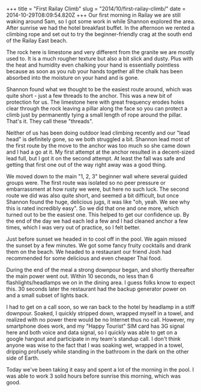 +++
title = "First Railay Climb"
slug = "2014/10/first-railay-climb/"
date = 2014-10-29T08:09:54.820Z
+++
Our first morning in Railay we are still waking around 5am, so I got some work in while Shannon explored the area. After sunrise we had the hotel breakfast buffet. In the afternoon we rented a climbing rope and set out to try the beginner-friendly crag at the south end of the Railay East beach.

The rock here is limestone and very different from the granite we are mostly used to. It is a much rougher texture but also a bit slick and dusty. Plus with the heat and humidity even chalking your hand is essentially pointless because as soon as you rub your hands together all the chalk has been absorbed into the moisture on your hand and is gone.

Shannon found what we thought to be the easiest route around, which was quite short - just a few threads to the anchor. This was a new bit of protection for us. The limestone here with great frequency erodes holes clear through the rock leaving a pillar along the face so you can protect a climb just by permanently tying a small length of rope around the pillar. That's it. They call these "threads".

Neither of us has been doing outdoor lead climbing recently and our "lead head" is definitely gone, so we both struggled a bit. Shannon lead most of the first route by the move to the anchor was too much so she came down and I had a go at it. My first attempt at the anchor resulted in a decent-sized lead full, but I got it on the second attempt. At least the fall was safe and getting that first one out of the way right away was a good thing.

We moved down to the main "1, 2, 3" beginner wall where several guided groups were. The first route was isolated so no peer pressure or embarrassment at how rusty we were, but here no such luck. The second route we did was also quite short, and seemed a bit difficult, but once Shannon found the huge, delicious jugs, it was like "oh, yeah. We see why this is rated incredibly easy". So we did that one and one more, which turned out to be the easiest one. This helped to get our confidence up. By the end of the day we had each led a few and I had cleaned anchor a few times, which I was very out of practice, so I felt better.

Just before sunset we headed in to cool off in the pool. We again missed the sunset by a few minutes. We got some fancy fruity cocktails and drank them on the beach. We headed to a restaurant our friend Josh had recommended for some delicious and even cheaper Thai food.

During the end of the meal a strong downpour began, and shortly thereafter the main power went out. Within 10 seconds, no less than 6 flashlights/headlamps we on in the dining area. I guess folks know to expect this. 30 seconds later the restaurant had the backup generator power on and a small subset of lights back.

I had to get on a call soon, so we ran back to the hotel by headlamp in a stiff downpour. Soaked, I quickly stripped down, wrapped myself in a towel, and realized with no power there would be no Internet thus no call. However, my smartphone does work, and my "Happy Tourist" SIM card has 3G signal here and both voice and data signal, so I quickly was able to get on a google hangout and participate in my team's standup call. I don't think anyone was wise to the fact that I was soaking wet, wrapped in a towel, dripping profusely while standing in the bathroom in the dark on the other side of Earth.

Today we've been taking it easy and spent a lot of the morning in the pool. I was able to work 3 solid hours before sunrise this morning, which was good.
